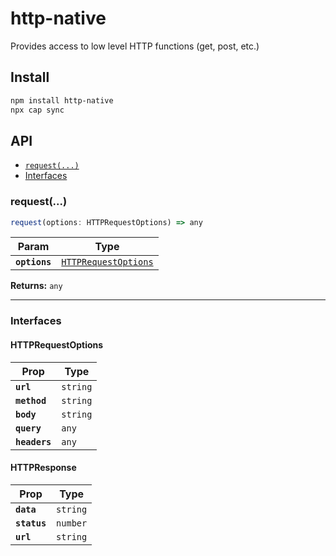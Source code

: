 # http-native

Provides access to low level HTTP functions (get, post, etc.)

## Install

```bash
npm install http-native
npx cap sync
```

## API

<docgen-index>

* [`request(...)`](#request)
* [Interfaces](#interfaces)

</docgen-index>

<docgen-api>
<!--Update the source file JSDoc comments and rerun docgen to update the docs below-->

### request(...)

```typescript
request(options: HTTPRequestOptions) => any
```

| Param         | Type                                                              |
| ------------- | ----------------------------------------------------------------- |
| **`options`** | <code><a href="#httprequestoptions">HTTPRequestOptions</a></code> |

**Returns:** <code>any</code>

--------------------


### Interfaces


#### HTTPRequestOptions

| Prop          | Type                |
| ------------- | ------------------- |
| **`url`**     | <code>string</code> |
| **`method`**  | <code>string</code> |
| **`body`**    | <code>string</code> |
| **`query`**   | <code>any</code>    |
| **`headers`** | <code>any</code>    |


#### HTTPResponse

| Prop         | Type                |
| ------------ | ------------------- |
| **`data`**   | <code>string</code> |
| **`status`** | <code>number</code> |
| **`url`**    | <code>string</code> |

</docgen-api>
